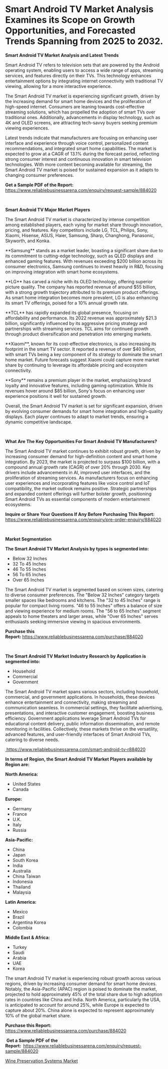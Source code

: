 <p><h1>Smart Android TV Market Analysis Examines its Scope on Growth Opportunities, and Forecasted Trends Spanning from 2025 to 2032.</h1></p><p><strong>Smart Android TV Market Analysis and Latest Trends</strong></p>
<p><p>Smart Android TV refers to television sets that are powered by the Android operating system, enabling users to access a wide range of apps, streaming services, and features directly on their TVs. This technology enhances entertainment options by integrating internet connectivity with traditional TV viewing, allowing for a more interactive experience. </p><p>The Smart Android TV market is experiencing significant growth, driven by the increasing demand for smart home devices and the proliferation of high-speed internet. Consumers are leaning towards cost-effective streaming solutions, which has propelled the adoption of smart TVs over traditional ones. Additionally, advancements in display technology, such as 4K and OLED screens, are attracting tech-savvy buyers seeking premium viewing experiences.</p><p>Latest trends indicate that manufacturers are focusing on enhancing user interface and experience through voice control, personalized content recommendations, and integrated smart home capabilities. The market is expected to grow at a CAGR of 13.1% during the forecast period, reflecting strong consumer interest and continuous innovation in smart television technologies. With more content becoming available for streaming, the Smart Android TV market is poised for sustained expansion as it adapts to changing consumer preferences.</p></p>
<p><strong>Get a Sample PDF of the Report:&nbsp;</strong> <a href="https://www.reliablebusinessarena.com/enquiry/request-sample/884020?utm_campaign=1902&utm_medium=2&utm_source=Github&utm_content=ia&utm_term=05022025&utm_id=smart-android-tv">https://www.reliablebusinessarena.com/enquiry/request-sample/884020</a></p>
<p>&nbsp;</p>
<p><strong>Smart Android TV Major Market Players</strong></p>
<p><p>The Smart Android TV market is characterized by intense competition among established players, each vying for market share through innovation, pricing, and features. Key competitors include LG, TCL, Philips, Sony, Xiaomi, Hisense, ASUS, Haier, Samsung, Sharp, Changhong, Panasonic, Skyworth, and Konka.</p><p>**Samsung** stands as a market leader, boasting a significant share due to its commitment to cutting-edge technology, such as QLED displays and enhanced gaming features. With revenues exceeding $200 billion across its consumer electronics, Samsung continues to invest heavily in R&D, focusing on improving integration with smart home ecosystems.</p><p>**LG** has carved a niche with its OLED technology, offering superior picture quality. The company has reported revenue of around $55 billion, with a strong growth trajectory attributed to its premium product offerings. As smart home integration becomes more prevalent, LG is also enhancing its smart TV offerings, poised for a 10% annual growth rate.</p><p>**TCL** has rapidly expanded its global presence, focusing on affordability and performance. Its 2022 revenue was approximately $21.3 billion, significantly influenced by its aggressive pricing strategy and partnerships with streaming services. TCL aims for continued growth through product diversification and penetration into emerging markets.</p><p>**Xiaomi**, known for its cost-effective electronics, is also increasing its footprint in the smart TV sector. It reported a revenue of over $40 billion, with smart TVs being a key component of its strategy to dominate the smart home market. Future forecasts suggest Xiaomi could capture more market share by continuing to leverage its affordable pricing and ecosystem connectivity.</p><p>**Sony** remains a premium player in the market, emphasizing brand loyalty and innovative features, including gaming optimization. While its revenues hover around $85 billion, Sony's focus on enhancing user experience positions it well for sustained growth.</p><p>Overall, the Smart Android TV market is set for significant expansion, driven by evolving consumer demands for smart home integration and high-quality displays. Each player continues to adapt to market trends, ensuring a dynamic competitive landscape.</p></p>
<p>&nbsp;</p>
<p><strong>What Are The Key Opportunities For Smart Android TV Manufacturers?</strong></p>
<p><p>The Smart Android TV market continues to exhibit robust growth, driven by increasing consumer demand for high-definition content and smart home integration. By 2023, the market is projected to surpass $100 billion, with a compound annual growth rate (CAGR) of over 20% through 2030. Key drivers include advancements in AI, improved user interfaces, and the proliferation of streaming services. As manufacturers focus on enhancing user experiences and incorporating features like voice control and IoT compatibility, the market outlook remains positive. Strategic partnerships and expanded content offerings will further bolster growth, positioning Smart Android TVs as essential components of modern entertainment ecosystems.</p></p>
<p><strong>Inquire or Share Your Questions If Any Before Purchasing This Report:</strong> <a href="https://www.reliablebusinessarena.com/enquiry/pre-order-enquiry/884020?utm_campaign=1902&utm_medium=2&utm_source=Github&utm_content=ia&utm_term=05022025&utm_id=smart-android-tv">https://www.reliablebusinessarena.com/enquiry/pre-order-enquiry/884020</a></p>
<p>&nbsp;</p>
<p><strong>Market Segmentation</strong></p>
<p><strong>The Smart Android TV Market Analysis by types is segmented into:</strong></p>
<p><ul><li>Below 32 Inches</li><li>32 To 45 Inches</li><li>46 To 55 Inches</li><li>56 To 65 Inches</li><li>Over 65 Inches</li></ul></p>
<p><p>The Smart Android TV market is segmented based on screen sizes, catering to diverse consumer preferences. The "Below 32 Inches" category targets smaller spaces like bedrooms and kitchens. The "32 to 45 Inches" range is popular for compact living rooms. "46 to 55 Inches" offers a balance of size and viewing experience for medium rooms. The "56 to 65 Inches" segment appeals to home theaters and larger areas, while "Over 65 Inches" serves enthusiasts seeking immersive viewing in spacious environments.</p></p>
<p><strong>Purchase this Report:&nbsp;</strong><a href="https://www.reliablebusinessarena.com/purchase/884020?utm_campaign=1902&utm_medium=2&utm_source=Github&utm_content=ia&utm_term=05022025&utm_id=smart-android-tv">https://www.reliablebusinessarena.com/purchase/884020</a></p>
<p>&nbsp;</p>
<p><strong>The Smart Android TV Market Industry Research by Application is segmented into:</strong></p>
<p><ul><li>Household</li><li>Commercial</li><li>Government</li></ul></p>
<p><p>The Smart Android TV market spans various sectors, including household, commercial, and government applications. In households, these devices enhance entertainment and connectivity, making streaming and communication seamless. In commercial settings, they facilitate advertising, presentations, and interactive customer engagement, boosting business efficiency. Government applications leverage Smart Android TVs for educational content delivery, public information dissemination, and remote monitoring in facilities. Collectively, these markets thrive on the versatility, advanced features, and user-friendly interfaces of Smart Android TVs, catering to diverse needs.</p></p>
<p><a href="https://www.reliablebusinessarena.com/smart-android-tv-r884020?utm_campaign=1902&utm_medium=2&utm_source=Github&utm_content=ia&utm_term=05022025&utm_id=smart-android-tv">&nbsp;https://www.reliablebusinessarena.com/smart-android-tv-r884020</a></p>
<p><strong>In terms of Region, the Smart Android TV Market Players available by Region are:</strong></p>
<p>
    <p> <strong> North America: </strong>
        <ul>
            <li>United States</li>
            <li>Canada</li>
        </ul>
        </p> 
    <p> <strong> Europe: </strong>
        <ul>
            <li>Germany</li>
            <li>France</li>
            <li>U.K.</li>
            <li>Italy</li>
            <li>Russia</li>
        </ul>
        </p> 
    <p> <strong> Asia-Pacific: </strong>
        <ul>
            <li>China</li>
            <li>Japan</li>
            <li>South Korea</li>
            <li>India</li>
            <li>Australia</li>
            <li>China Taiwan</li>
            <li>Indonesia</li>
            <li>Thailand</li>
            <li>Malaysia</li>
        </ul>
        </p> 
    <p> <strong> Latin America: </strong>
        <ul>
            <li>Mexico</li>
            <li>Brazil</li>
            <li>Argentina Korea</li>
            <li>Colombia</li>
        </ul>
        </p> 
    <p> <strong> Middle East & Africa: </strong>
        <ul>
            <li>Turkey</li>
            <li>Saudi</li>
            <li>Arabia</li>
            <li>UAE</li>
            <li>Korea</li>
        </ul>
    </p>
    </p>
<p><p>The smart Android TV market is experiencing robust growth across various regions, driven by increasing consumer demand for smart home devices. Notably, the Asia-Pacific (APAC) region is poised to dominate the market, projected to hold approximately 45% of the total share due to high adoption rates in countries like China and India. North America, particularly the USA, is anticipated to account for around 25%, while Europe is expected to capture about 20%. China alone is expected to represent approximately 10% of the global market share.</p></p>
<p><strong>Purchase this Report: </strong><a href="https://www.reliablebusinessarena.com/purchase/884020?utm_campaign=1902&utm_medium=2&utm_source=Github&utm_content=ia&utm_term=05022025&utm_id=smart-android-tv">https://www.reliablebusinessarena.com/purchase/884020</a></p>
<p>&nbsp;<strong>Get a Sample PDF of the Report:&nbsp;&nbsp;</strong><a href="https://www.reliablebusinessarena.com/enquiry/request-sample/884020?utm_campaign=1902&utm_medium=2&utm_source=Github&utm_content=ia&utm_term=05022025&utm_id=smart-android-tv">https://www.reliablebusinessarena.com/enquiry/request-sample/884020</a></p>
<p><strong></strong></p>
<p><p><a href="https://github.com/rahu1506/Market-Research-Report-List-6/blob/main/wine-preservation-systems-market.md?utm_campaign=1902&utm_medium=2&utm_source=Github&utm_content=ia&utm_term=05022025&utm_id=smart-android-tv">Wine Preservation Systems Market</a></p></p>